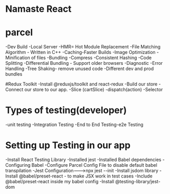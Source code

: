 # Namaste React

# parcel

-Dev Build
-Local Server
-HMR= Hot Module Replacement
-File Matching Algorithm - Written in C++
-Caching-Faster Builds
-Image Optimization
-Minification of files
-Bundling
-Compress
-Consistent Hashing
-Code Splitting
-Differential Bundling - Support older browsers
-Diagnostic
-Error Handling
-Tree Shaking- remove unused code
-Different dev and prod bundles

#Redux Toolkit
-Install @reduxjs/toolkit and react-redux
-Build our store
-Connect our store to our app.
-Slice (cartSlice)
-dispatch(action)
-Selector

# Types of testing(developer)

-unit testing
-Integration Testing
-End to End Testing-e2e Testing

# Setting up Testing in our app

-Install React Testing Library
-Installed jest
-Installed Babel dependencies
-Configuring Babel
-Configure Parcel Config File to disable default babel transpilation
-Jest Configuration--->npx jest --init
-Install jsdom library
-Install @babel/preset-react - to make JSX work in test cases
-Include @babel/preset-react inside my babel config
-Install @testing-library/jest-dom
